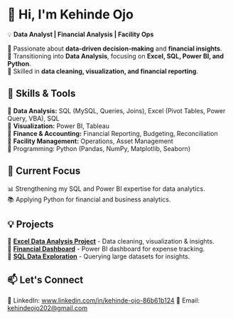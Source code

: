 # 👋 Hi, I'm Kehinde Ojo

💡 **Data Analyst | Financial Analysis | Facility Ops**  

🔹 Passionate about **data-driven decision-making** and **financial insights**.  
🔹 Transitioning into **Data Analysis**, focusing on **Excel, SQL, Power BI, and Python**.  
🔹 Skilled in **data cleaning, visualization, and financial reporting**.  

## 🚀 Skills & Tools  
🔹 **Data Analysis:** SQL (MySQL, Queries, Joins), Excel (Pivot Tables, Power Query, VBA), SQL  
🔹 **Visualization:** Power BI, Tableau  
🔹 **Finance & Accounting:** Financial Reporting, Budgeting, Reconciliation  
🔹 **Facility Management:** Operations, Asset Management  
🔹 Programming: Python (Pandas, NumPy, Matplotlib, Seaborn)

## 📌 Current Focus  
📊 Strengthening my SQL and Power BI expertise for data analytics.  
📚 Applying Python for financial and business analytics.  

## 💡 Projects  
🔹 **[Excel Data Analysis Project](#)** - Data cleaning, visualization & insights.  
🔹 **[Financial Dashboard](#)** - Power BI dashboard for expense tracking.  
🔹 **[SQL Data Exploration](#)** - Querying large datasets for insights.  

## 📫 Let's Connect  
📌 LinkedIn: www.linkedin.com/in/kehinde-ojo-86b61b124 
📩 Email: kehindeojo202@gmail.com   

